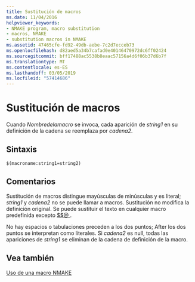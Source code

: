 ```yaml
---
title: Sustitución de macros
ms.date: 11/04/2016
helpviewer_keywords:
- NMAKE program, macro substitution
- macros, NMAKE
- substitution macros in NMAKE
ms.assetid: 47465cfe-fd92-49db-aebe-7c2d7ecceb73
ms.openlocfilehash: d82aed5a34b7cafad0e40146470972dc6ff02424
ms.sourcegitcommit: bff17488ac5538b8eaac57156a4d6f06b37d6b7f
ms.translationtype: MT
ms.contentlocale: es-ES
ms.lasthandoff: 03/05/2019
ms.locfileid: "57414686"
---
```

# <a name="macro-substitution"></a>Sustitución de macros

Cuando *Nombredelamacro* se invoca, cada aparición de *string1* en su definición de la cadena se reemplaza por *cadena2*.

## <a name="syntax"></a>Sintaxis

```
$(macroname:string1=string2)
```

## <a name="remarks"></a>Comentarios

Sustitución de macros distingue mayúsculas de minúsculas y es literal; *string1* y *cadena2* no se puede llamar a macros. Sustitución no modifica la definición original. Se puede sustituir el texto en cualquier macro predefinida excepto [ $$@ ](../build/filename-macros.md).

No hay espacios o tabulaciones preceden a los dos puntos; After los dos puntos se interpretan como literales. Si *cadena2* es null, todas las apariciones de *string1* se eliminan de la cadena de definición de la macro.

## <a name="see-also"></a>Vea también

[Uso de una macro NMAKE](../build/using-an-nmake-macro.md)
